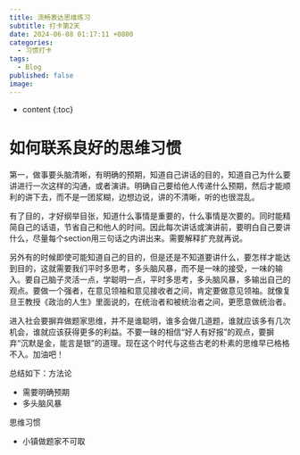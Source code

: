 ```yaml
---
title: 流畅表达思维练习
subtitle: 打卡第2天
date: 2024-06-08 01:17:11 +0800
categories:
  - 习惯打卡
tags:
  - Blog
published: false
image:
---
```

* content
{:toc}

# 如何联系良好的思维习惯

第一，做事要头脑清晰，有明确的预期，知道自己讲话的目的，知道自己为什么要讲进行一次这样的沟通，或者演讲。明确自己要给他人传递什么预期，然后才能顺利的讲下去，而不是一团浆糊，边想边说，讲的不清晰，听的也很混乱。

有了目的，才好纲举目张，知道什么事情是重要的，什么事情是次要的。同时能精简自己的话语，节省自己和他人的时间。因此每次讲话或演讲前，要明白自己要讲什么，尽量每个section用三句话之内讲出来。需要解释扩充就再说。

另外有的时候即使可能知道自己的目的，但是还是不知道要讲什么，要怎样才能达到目的，这就需要我们平时多思考，多头脑风暴，而不是一味的接受，一味的输入。要自己脑子灵活一点，学聪明一点，平时多思考，多头脑风暴，多输出自己的观点。要做一个强者，在意见领袖和意见接收者之间，肯定要做意见领袖。就像复旦王教授《政治的人生》里面说的，在统治者和被统治者之间，更愿意做统治者。

进入社会要摒弃做题家思维，并不是谁聪明，谁多会做几道题，谁就应该多有几次机会，谁就应该获得更多的利益。不要一昧的相信“好人有好报”的观点，要摒弃“沉默是金，能言是银”的道理。现在这个时代与这些古老的朴素的思维早已格格不入。加油吧！


总结如下：方法论
- 需要明确预期
- 多头脑风暴

思维习惯
- 小镇做题家不可取
